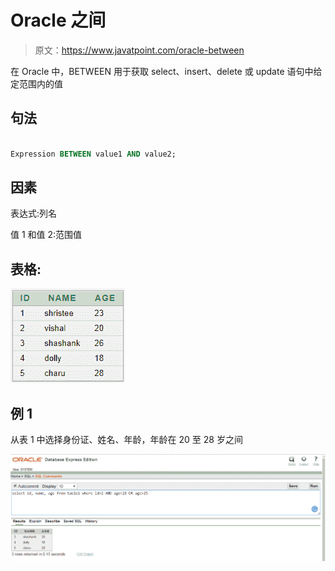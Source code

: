 # Oracle 之间

> 原文：<https://www.javatpoint.com/oracle-between>

在 Oracle 中，BETWEEN 用于获取 select、insert、delete 或 update 语句中给定范围内的值

## 句法

```sql

Expression BETWEEN value1 AND value2;

```

## 因素

表达式:列名

值 1 和值 2:范围值

## 表格:

![ORACLE BETWEEN](img/b5b8038fa6f2ce843c1ed515636277d2.png)

## 例 1

从表 1 中选择身份证、姓名、年龄，年龄在 20 至 28 岁之间

![ORACLE BETWEEN](img/76b1f34be72b29204bc0cce64ef653d1.png)